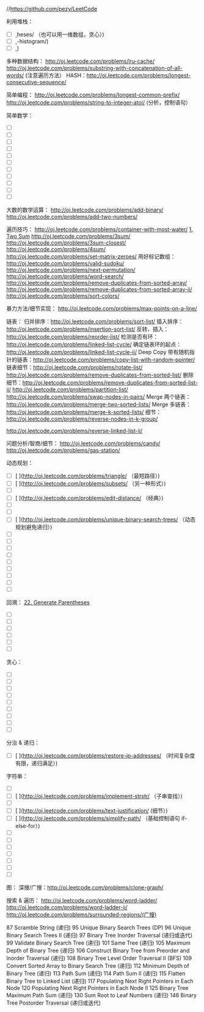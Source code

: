 //https://github.com/pezy/LeetCode

利用堆栈：
- [ ] [ ](http://oj.leetcode.com/problems/longest-valid-parent)heses/ （也可以用一维数组，贪心）)
- [ ] [ ](http://oj.leetcode.com/problems/largest-rectangle-in)-histogram/)
- [ ] [ ](http://oj.leetcode.com/problems/trapping-rain-water/))

多种数据结构：
http://oj.leetcode.com/problems/lru-cache/
http://oj.leetcode.com/problems/substring-with-concatenation-of-all-words/ (注意遍历方法）
HASH：http://oj.leetcode.com/problems/longest-consecutive-sequence/

简单编程：
http://oj.leetcode.com/problems/longest-common-prefix/
http://oj.leetcode.com/problems/string-to-integer-atoi/  (分析，控制语句）

简单数学：

- [ ] [ ](http://oj.leetcode.com/problems/reverse-integer/)
- [ ] [ ](http://oj.leetcode.com/problems/plus-one/)
- [ ] [ ](http://oj.leetcode.com/problems/unique-paths/)
- [ ] [ ](http://oj.leetcode.com/problems/palindrome-number/)
- [ ] [ ](http://oj.leetcode.com/problems/permutation-sequence/)
- [ ] [ ](http://oj.leetcode.com/problems/merge-intervals/)
- [ ] [ ](http://oj.leetcode.com/problems/valid-number/)
- [ ] [ ](http://oj.leetcode.com/problems/climbing-stairs/)
- [ ] [ ](http://oj.leetcode.com/problems/integer-to-roman/)
- [ ] [ ](http://oj.leetcode.com/problems/divide-two-integers/)
- [ ] [ ](http://oj.leetcode.com/problems/insert-interval/(区间))

大数的数学运算：
http://oj.leetcode.com/problems/add-binary/
http://oj.leetcode.com/problems/add-two-numbers/

遍历技巧：
http://oj.leetcode.com/problems/container-with-most-water/
[1. Two Sum](http://oj.leetcode.com/problems/two-sum/)
http://oj.leetcode.com/problems/3sum/
http://oj.leetcode.com/problems/3sum-closest/
http://oj.leetcode.com/problems/4sum/
http://oj.leetcode.com/problems/set-matrix-zeroes/
用好标记数组：http://oj.leetcode.com/problems/valid-sudoku/
http://oj.leetcode.com/problems/next-permutation/
http://oj.leetcode.com/problems/word-search/
http://oj.leetcode.com/problems/remove-duplicates-from-sorted-array/
http://oj.leetcode.com/problems/remove-duplicates-from-sorted-array-ii/
http://oj.leetcode.com/problems/sort-colors/

暴力方法/细节实现：
http://oj.leetcode.com/problems/max-points-on-a-line/

链表：
归并排序：http://oj.leetcode.com/problems/sort-list/
插入排序：http://oj.leetcode.com/problems/insertion-sort-list/
反转、插入：http://oj.leetcode.com/problems/reorder-list/
检测是否有环：http://oj.leetcode.com/problems/linked-list-cycle/
确定链表环的起点：http://oj.leetcode.com/problems/linked-list-cycle-ii/
Deep Copy 带有随机指针的链表：http://oj.leetcode.com/problems/copy-list-with-random-pointer/
链表细节：http://oj.leetcode.com/problems/rotate-list/
http://oj.leetcode.com/problems/remove-duplicates-from-sorted-list/
删除细节：http://oj.leetcode.com/problems/remove-duplicates-from-sorted-list-ii/
http://oj.leetcode.com/problems/partition-list/
http://oj.leetcode.com/problems/swap-nodes-in-pairs/
Merge 两个链表：http://oj.leetcode.com/problems/merge-two-sorted-lists/
Merge 多链表：http://oj.leetcode.com/problems/merge-k-sorted-lists/
细节：http://oj.leetcode.com/problems/reverse-nodes-in-k-group/

http://oj.leetcode.com/problems/reverse-linked-list-ii/

问题分析/智商/细节：
http://oj.leetcode.com/problems/candy/
http://oj.leetcode.com/problems/gas-station/

动态规划：
- [ ] [ ](http://oj.leetcode.com/problems/triangle/  （最短路径）)
- [ ] [ ](http://oj.leetcode.com/problems/subsets/ （另一种形式）)
- [ ] [ ](http://oj.leetcode.com/problems/subsets-ii/)
- [ ] [ ](http://oj.leetcode.com/problems/edit-distance/ （经典）)
- [ ] [ ](http://oj.leetcode.com/problems/word-break/)
- [ ] [ ](http://oj.leetcode.com/problems/word-break-ii/)
- [ ] [ ](http://oj.leetcode.com/problems/unique-binary-search-trees/  （动态规划避免递归）)
- [ ] [ ](http://oj.leetcode.com/problems/unique-paths-ii/)
- [ ] [ ](http://oj.leetcode.com/problems/scramble-string/)
- [ ] [ ](http://oj.leetcode.com/problems/palindrome-partitioning/)
- [ ] [ ](http://oj.leetcode.com/problems/palindrome-partitioning-ii/)
- [ ] [ ](http://oj.leetcode.com/problems/interleaving-string/)
- [ ] [ ](http://oj.leetcode.com/problems/distinct-subsequences/)
- [ ] [ ](http://oj.leetcode.com/problems/decode-ways/)
- [ ] [ ](http://oj.leetcode.com/problems/gray-code/)
- [ ] [ ](http://oj.leetcode.com/problems/minimum-path-sum/)

回溯：
[22. Generate Parentheses](http://oj.leetcode.com/problems/generate-parentheses/)
- [ ] [ ](http://oj.leetcode.com/problems/combination-sum/)
- [ ] [ ](http://oj.leetcode.com/problems/combination-sum-ii/)
- [ ] [ ](http://oj.leetcode.com/problems/sudoku-solver/)
- [ ] [ ](http://oj.leetcode.com/problems/n-queens/(经典N皇后))
- [ ] [ ](http://oj.leetcode.com/problems/n-queens-ii/)
- [ ] [ ](http://oj.leetcode.com/problems/letter-combinations-of-a-phone-number/)

贪心：
- [ ] [ ](http://oj.leetcode.com/problems/best-time-to-buy-and-sell-stock/)
- [ ] [ ](http://oj.leetcode.com/problems/jump-game/)
- [ ] [ ](http://oj.leetcode.com/problems/jump-game-ii/)
- [ ] [ ](http://oj.leetcode.com/problems/best-time-to-buy-and-sell-stock-ii/)
- [ ] [ ](http://oj.leetcode.com/problems/best-time-to-buy-and-sell-stock-iii/)
- [ ] [ ](http://oj.leetcode.com/problems/maximum-subarray/)
- [ ] [ ](http://oj.leetcode.com/problems/minimum-window-substring/)
- [ ] [ ](http://oj.leetcode.com/problems/maximal-rectangle/)
- [ ] [ ](http://oj.leetcode.com/problems/longest-substring-without-repeating-characters/)

分治 & 递归：
- [ ] [ ](http://oj.leetcode.com/problems/restore-ip-addresses/  （时间复杂度有限，递归满足）)


字符串：
- [ ] [ ](http://oj.leetcode.com/problems/count-and-say/)
- [ ] [ ](http://oj.leetcode.com/problems/implement-strstr/  （子串查找）)
- [ ] [ ](http://oj.leetcode.com/problems/anagrams/)
- [ ] [ ](http://oj.leetcode.com/problems/text-justification/ (细节）)
- [ ] [ ](http://oj.leetcode.com/problems/simplify-path/  （基础控制语句 if-else-for）)
- [ ] [ ](http://oj.leetcode.com/problems/multiply-strings/)
- [ ] [ ](http://oj.leetcode.com/problems/regular-expression-matching/)
- [ ] [ ](http://oj.leetcode.com/problems/wildcard-matching/)
- [ ] [ ](http://oj.leetcode.com/problems/longest-palindromic-substring/)
- [ ] [ ](http://oj.leetcode.com/problems/zigzag-conversion/)
- [ ] [ ](http://oj.leetcode.com/problems/length-of-last-word/)
- [ ] [ ](http://oj.leetcode.com/problems/valid-palindrome/)

图：
深搜/广搜：http://oj.leetcode.com/problems/clone-graph/

搜索 & 遍历：
http://oj.leetcode.com/problems/word-ladder/
http://oj.leetcode.com/problems/word-ladder-ii/
http://oj.leetcode.com/problems/surrounded-regions/(广搜)




87 Scramble String (递归)
95 Unique Binary Search Trees (DP)
96 Unique Binary Search Trees II (递归)
97 Binary Tree Inorder Traversal (递归或迭代)
99 Validate Binary Search Tree (递归)
101 Same Tree (递归)
105  Maximum Depth of Binary Tree (递归)
106  Construct Binary Tree from Preorder and Inorder Traversal (递归)
108  Binary Tree Level Order Traversal II (BFS)
109  Convert Sorted Array to Binary Search Tree (递归)
112  Minimum Depth of Binary Tree (递归)
113  Path Sum (递归)
114  Path Sum II (递归)
115  Flatten Binary Tree to Linked List (递归)
117  Populating Next Right Pointers in Each Node
120  Populating Next Right Pointers in Each Node II
125  Binary Tree Maximum Path Sum (递归)
130  Sum Root to Leaf Numbers (递归)
146  Binary Tree Postorder Traversal (递归或迭代)